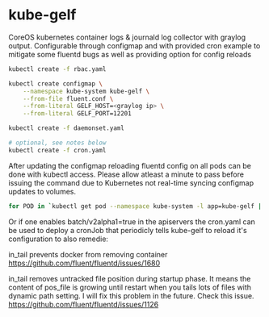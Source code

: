 # kube-gelf
CoreOS kubernetes container logs & journald log collector with graylog output.
Configurable through configmap and with provided cron example to mitigate some fluentd bugs as well as providing option for config reloads

```bash
kubectl create -f rbac.yaml

kubectl create configmap \
    --namespace kube-system kube-gelf \
    --from-file fluent.conf \
    --from-literal GELF_HOST=<graylog ip> \
    --from-literal GELF_PORT=12201

kubectl create -f daemonset.yaml

# optional, see notes below
kubectl create -f cron.yaml
```

After updating the configmap reloading fluentd config on all pods can be done with kubectl access.
Please allow atleast a minute to pass before issuing the command due to Kubernetes not real-time syncing configmap updates to volumes.

```bash
for POD in `kubectl get pod --namespace kube-system -l app=kube-gelf | tail -n +2 | awk '{print $1}'`; do echo RELOAD ${POD}; kubectl exec --namespace kube-system ${POD} -- /bin/sh -c 'kill -1 1'; done
```

Or if one enables batch/v2alpha1=true in the apiservers the cron.yaml can be used to deploy a cronJob that periodicly tells kube-gelf to reload it's configuration to also remedie:

in_tail prevents docker from removing container
https://github.com/fluent/fluentd/issues/1680

in_tail removes untracked file position during startup phase. It means the content of pos_file is growing until restart when you tails lots of files with dynamic path setting. I will fix this problem in the future. Check this issue.
https://github.com/fluent/fluentd/issues/1126
